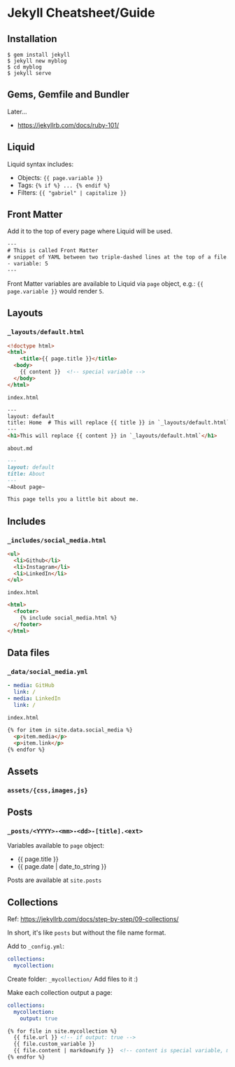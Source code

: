 # Jekyll Cheatsheet/Guide


## Installation

```shell script
$ gem install jekyll
$ jekyll new myblog
$ cd myblog
$ jekyll serve
```


## Gems, Gemfile and Bundler

Later...
- https://jekyllrb.com/docs/ruby-101/


## Liquid

Liquid syntax includes:
- Objects: `{{ page.variable }}`
- Tags: `{% if %} ... {% endif %}`
- Filters: `{{ "gabriel" | capitalize }}`


## Front Matter

Add it to the top of every page where Liquid will be used.
```html
---
# This is called Front Matter
# snippet of YAML between two triple-dashed lines at the top of a file.
- variable: 5
---
```
Front Matter variables are available to Liquid via `page` object, e.g.: `{{ page.variable }}` would render `5`.


## Layouts

### `_layouts/default.html`
```html
<!doctype html>
<html>
    <title>{{ page.title }}</title>
  <body>
    {{ content }}  <!-- special variable -->
  </body>
</html>
```

`index.html`
```html
---
layout: default
title: Home  # This will replace {{ title }} in `_layouts/default.html`
---
<h1>This will replace {{ content }} in `_layouts/default.html`</h1>
```

`about.md`
```markdown
---
layout: default
title: About
---
~About page~

This page tells you a little bit about me.
```


## Includes

### `_includes/social_media.html`
```html
<ul>
  <li>Github</li>
  <li>Instagram</li>
  <li>LinkedIn</li>
</ul>
```

`index.html`
```html
<html>
  <footer>
    {% include social_media.html %}
  </footer>
</html>
```


## Data files

### `_data/social_media.yml`
```yaml
- media: GitHub
  link: /
- media: LinkedIn
  link: /
```

`index.html`
```html
{% for item in site.data.social_media %}
  <p>item.media</p>
  <p>item.link</p>
{% endfor %}
```


## Assets

### `assets/{css,images,js}`


## Posts

### `_posts/<YYYY>-<mm>-<dd>-[title].<ext>`
Variables available to `page` object:
- {{ page.title }}
- {{ page.date | date_to_string }}

Posts are available at `site.posts`


## Collections

Ref: https://jekyllrb.com/docs/step-by-step/09-collections/

In short, it's like `posts` but without the file name format.

Add to `_config.yml`:
```yaml
collections:
  mycollection:
```
Create folder: `_mycollection/`
Add files to it :)

Make each collection output a page:
```yaml
collections:
  mycollection:
    output: true
```

```html
{% for file in site.mycollection %}
  {{ file.url }} <!-- if output: true -->
  {{ file.custom_variable }}
  {{ file.content | markdownify }}  <!-- content is special variable, markdown filter -->
{% endfor %}
```
